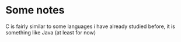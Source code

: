 # Some notes

C is fairly similar to some languages i have already studied before, it is something like Java (at least for now)